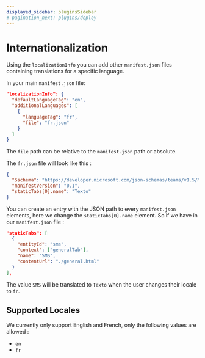 ```yaml
---
displayed_sidebar: pluginsSidebar
# pagination_next: plugins/deploy
---
```


# Internationalization

Using the `localizationInfo` you can add other `manifest.json` files containing translations for a specific language.

In your main `manifest.json` file:
```json
"localizationInfo": {
  "defaultLanguageTag": "en",
  "additionalLanguages": [
    {
      "languageTag": "fr",
      "file": "fr.json"
    }
  ]
}
```

The `file` path can be relative to the `manifest.json` path or absolute.

The `fr.json` file will look like this :
```json
{
  "$schema": "https://developer.microsoft.com/json-schemas/teams/v1.5/MicrosoftTeams.Localization.schema.json",
  "manifestVersion": "0.1",
  "staticTabs[0].name": "Texto"
}
```

You can create an entry with the JSON path to every `manifest.json` elements, here we change the `staticTabs[0].name` element.
So if we have in our `manifest.json` file :

```json
"staticTabs": [
  {
    "entityId": "sms",
    "context": ["generalTab"],
    "name": "SMS",
    "contentUrl": "./general.html"
  }
],
```

The value `SMS` will be translated to `Texto` when the user changes their locale to `fr`.

## Supported Locales

We currently only support English and French, only the following values are allowed :
- `en`
- `fr`

